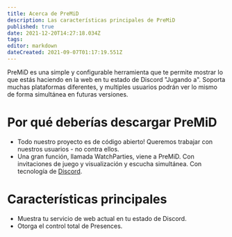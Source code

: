 ```yaml
---
title: Acerca de PreMiD
description: Las características principales de PreMiD
published: true
date: 2021-12-20T14:27:18.034Z
tags:
editor: markdown
dateCreated: 2021-09-07T01:17:19.551Z
---
```


PreMiD es una simple y configurable herramienta que te permite mostrar lo que estás haciendo en la web en tu estado de Discord "Jugando a". Soporta muchas plataformas diferentes, y multiples usuarios podrán ver lo mismo de forma simultánea en futuras versiones.

# Por qué deberías descargar PreMiD
- Todo nuestro proyecto es de código abierto! Queremos trabajar con nuestros usuarios - no contra ellos.
- Una gran función, llamada WatchParties, viene a PreMiD. Con invitaciones de juego y visualización y escucha simultánea. Con tecnología de [Discord](https://discordapp.com/).

# Características principales
- Muestra tu servicio de web actual en tu estado de Discord.
- Otorga el control total de Presences.
